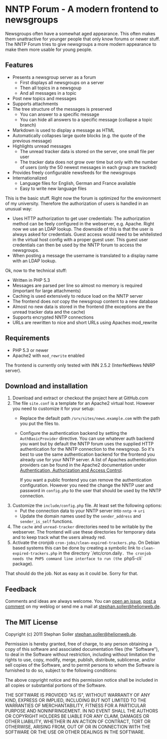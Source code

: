 # NNTP Forum - A modern frontend to newsgroups

Newsgroups often have a somewhat aged appearance. This often makes them unattractive for younger people that only know forums or newer stuff. The NNTP Forum tries to give newsgroups a more modern appearance to make them more usable for young people.

## Features

- Presents a newsgroup server as a forum
	- First displays all newsgroups on a server
	- Then all topics in a newsgoup
	- And all messages in a topic
- Post new topics and messages
- Supports attachments
- The tree structure of the messages is preserved
	- You can answer to a specific message
	- You can hide all answers to a specific message (collapse a topic branch)
- Markdown is used to display a message as HTML
- Automatically collapses large quote blocks (e.g. the quote of the previous message)
- Highlights unread messages
	- The unread tracker data is stored on the server, one small file per user
	- The tracker data does not grow over time but only with the number of users (only the 50 newest messages in each group are tracked)
- Provides freely configurable newsfeeds for the newsgroups
- Internationalized
	- Language files for English, German and France available
	- Easy to write new language files

This is the basic stuff. Right now the forum is optimized for the environment of my university. Therefore the authorization of users is handled in an unusual way:

- Uses HTTP authorization to get user credentials: The authorization method can be feely configured in the webserver, e.g. Apache. Right now we use an LDAP lookup. The downside of this is that the user is always asked for credentials. Guest access would need to be whitelisted in the virtual host config with a proper guest user. This guest user credentials can then be used by the NNTP forum to access the newsgroups.
- When posting a message the username is translated to a display name with an LDAP lookup.

Ok, now to the technical stuff:

- Written in PHP 5.3
- Messages are parsed per line so almost no memory is required (important for large attachments)
- Caching is used extensively to reduce load on the NNTP server
- The frontend does _not_ copy the newsgroup content to a new database
- Almost no new data is stored in the frontend (the exceptions are the unread tracker data and the cache)
- Supports encrypted NNTP connections
- URLs are rewritten to nice and short URLs using Apaches mod_rewrite

## Requirements

- PHP 5.3 or newer
- Apache2 with `mod_rewrite` enabled

The frontend is currently only tested with INN 2.5.2 (InterNetNews NNRP server).

## Download and installation

1. Download and extract or checkout the project here at GitHub.com
2. The file `site.conf` is a template for an Apache2 virtual host. However you need to customize it for your setup:
	- Replace the default path `/srv/sites/news.example.com` with the path you put the files to.
	- Configure the authentication backend by setting the `AuthBasicProvider` directive. You can use whatever auth backend you want but by default the NNTP forum uses the supplied HTTP authentication for the NNTP connection to the newsgroup. So it's best to use the same authentication backend for the frontend you already use for your NNTP server. A list of Apaches authentication providers can be found in the Apache2 documentation under [Authentication, Authorization and Access Control][i1].
	  
	  If you want a public frontend you can remove the authentication configuration. However you need the change the NNTP user and password in `config.php` to the user that should be used by the NNTP connection.
3. Customize the `include/config.php` file. At least set the following options:
	- Put the connection data to your NNTP server into `nntp` → `uri`
	- Update the domain names used by the `sender_address` and `sender_is_self` functions.
4. The `cache` and `unread-tracker` directories need to be writable by the webserver. The frontend will use these directories for temporary data and to keep track what the users already red.
5. Activate the cronjob `cron-jobs/clean-expired-trackers.php`. On Debian based systems this can be done by creating a symbolic link to `clean-expired-trackers.php` in the directory ´/etc/cron.daily`. The cronjob needs the PHP5 command line interface to run (the `php5-cli` package).

That should do the job. Not as easy as it could be. Sorry for that.

[i1]: http://httpd.apache.org/docs/2.2/howto/auth.html

## Feedback

Comments and ideas are always welcome. You can [open an issue][f1], [post a comment][f2] on my weblog or send me a mail at <stephan.soller@helionweb.de>.

[f1]: https://github.com/arkanis/nntp-forum/issues
[f2]: http://arkanis.de/weblog/2011-06-13-nntp-forum-download-and-installation-guide

## The MIT License

Copyright (c) 2011 Stephan Soller <stephan.soller@helionweb.de>.

Permission is hereby granted, free of charge, to any person obtaining a copy of this software and associated documentation files (the "Software"), to deal in the Software without restriction, including without limitation the rights to use, copy, modify, merge, publish, distribute, sublicense, and/or sell copies of the Software, and to permit persons to whom the Software is furnished to do so, subject to the following conditions:

The above copyright notice and this permission notice shall be included in all copies or substantial portions of the Software.

THE SOFTWARE IS PROVIDED "AS IS", WITHOUT WARRANTY OF ANY KIND, EXPRESS OR IMPLIED, INCLUDING BUT NOT LIMITED TO THE WARRANTIES OF MERCHANTABILITY, FITNESS FOR A PARTICULAR PURPOSE AND NONINFRINGEMENT. IN NO EVENT SHALL THE AUTHORS OR COPYRIGHT HOLDERS BE LIABLE FOR ANY CLAIM, DAMAGES OR OTHER LIABILITY, WHETHER IN AN ACTION OF CONTRACT, TORT OR OTHERWISE, ARISING FROM, OUT OF OR IN CONNECTION WITH THE SOFTWARE OR THE USE OR OTHER DEALINGS IN THE SOFTWARE.